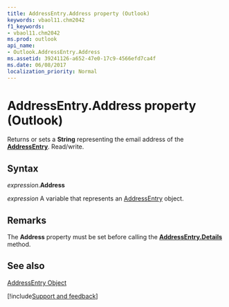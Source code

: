 ```yaml
---
title: AddressEntry.Address property (Outlook)
keywords: vbaol11.chm2042
f1_keywords:
- vbaol11.chm2042
ms.prod: outlook
api_name:
- Outlook.AddressEntry.Address
ms.assetid: 39241126-a652-47e0-17c9-4566efd7ca4f
ms.date: 06/08/2017
localization_priority: Normal
---
```



# AddressEntry.Address property (Outlook)

Returns or sets a  **String** representing the email address of the **[AddressEntry](Outlook.AddressEntry.md)**. Read/write.


## Syntax

_expression_.**Address**

_expression_ A variable that represents an [AddressEntry](Outlook.AddressEntry.md) object.


## Remarks

The **Address** property must be set before calling the **[AddressEntry.Details](Outlook.AddressEntry.Details.md)** method.


## See also


[AddressEntry Object](Outlook.AddressEntry.md)

[!include[Support and feedback](~/includes/feedback-boilerplate.md)]